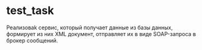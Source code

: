 # test_task
Реализоваk сервис, который получает данные из базы данных, формирует из них XML документ, отправляет их в виде SOAP-запроса в брокер сообщений.  
